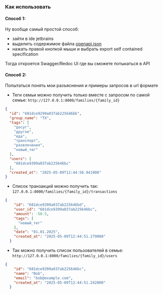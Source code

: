 ### Как использовать
#### Способ 1:
Ну вообще самый простой способ: 
* зайти в ide jetbrains 
* выделить содержимое файла [openapi.json](openapi.json) 
* нажать правой кнопкой мыши и выбрать export self contained specification 

Тогда откроется Swagger/Redoc UI где вы сможете потыкаться в API
#### Способ 2:
Попытаться понять мои разъяснения и примеры запросов в url формате
* Теги семьи можно получить только вместе с запросом по самой семье:
`http://127.0.0.1:8000/families/{family_id}`
```json
{
  "id": "681dce9299a037ab225646bb",
  "group_name": "TX",
  "tags": [
    "досуг",
    "другое",
    "еда",
    "транспорт",
    "развлечения",
    "новый_тег"
  ],
  "users": [
    "681dce9399a037ab225646bc"
  ],
  "created_at": "2025-05-09T12:44:50.941000"
}
```
* Список транзакций можно получить так:
```127.0.0.1:8000/families/{family_id}/transactions```
```json
{
    "id": "681dce9399a037ab225646bd",
    "user_id": "681dce9399a037ab225646bc",
    "amount": -50.5,
    "tags": [
      "новый_тег"
    ],
    "date": "01.01.2025",
    "created_at": "2025-05-09T12:44:51.279000"
  }
```
* Так можно получить список пользователей в семье:
```http://127.0.0.1:8000/families/{family_id}/users```
```json
{
    "id": "681dce9399a037ab225646bc",
    "name": "Bob",
    "email": "bob@example.com",
    "created_at": "2025-05-09T12:44:51.242000"
  }
```
